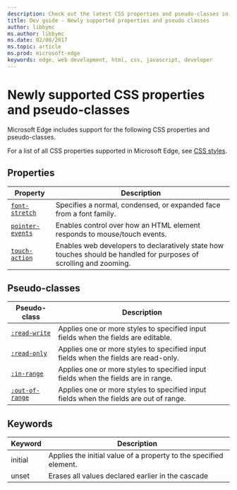 ---description: Check out the latest CSS properties and pseudo-classes in Microsoft Edge.
title: Dev guide - Newly supported properties and pseudo classes
author: libbymc
ms.author: libbymc
ms.date: 02/08/2017
ms.topic: article
ms.prod: microsoft-edge
keywords: edge, web development, html, css, javascript, developer
---# Newly supported CSS properties and pseudo-classesMicrosoft Edge includes support for the following CSS properties and pseudo-classes.For a list of all CSS properties supported in Microsoft Edge, see [CSS styles](https://developer.microsoft.com/en-us/microsoft-edge/platform/documentation/apireference/cssstyles/).## Properties| Property  | Description | |-------------|-----------------|[`font-stretch`](https://msdn.microsoft.com/library/jj127324(v=vs.85).aspx) | Specifies a normal, condensed, or expanded face from a font family.[`pointer-events`](https://msdn.microsoft.com/library/ff972269(v=vs.85).aspx) | Enables control over how an HTML element responds to mouse/touch events. [`touch-action`](https://msdn.microsoft.com/library/windows/apps/Hh767313.aspx) | Enables web developers to declaratively state how touches should be handled for purposes of scrolling and zooming.## Pseudo-classes| Pseudo-class  | Description | |-------------|-----------------|[`:read-write`](https://msdn.microsoft.com/library/mt574723(v=vs.85).aspx) | Applies one or more styles to specified input fields when the fields are editable.[`:read-only`](https://msdn.microsoft.com/library/mt574722(v=vs.85).aspx) | Applies one or more styles to specified input fields when the fields are read-only.[`:in-range`](https://msdn.microsoft.com/library/mt574720(v=vs.85).aspx) | Applies one or more styles to specified input fields when the fields are in range.[`:out-of-range`](https://msdn.microsoft.com/library/mt574721(v=vs.85).aspx) | Applies one or more styles to specified input fields when the fields are out of range.## Keywords| Keyword  | Description | |-------------|-----------------|initial | Applies the initial value of a property to the specified element.unset | Erases all values declared earlier in the cascade